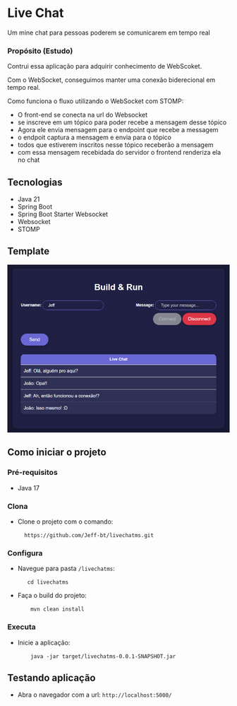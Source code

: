 # Live Chat
Um mine chat para pessoas poderem se comunicarem em tempo real

### Propósito (Estudo)
Contrui essa aplicação para adquirir conhecimento de WebScoket.

Com o WebSocket, conseguimos manter uma conexão biderecional em tempo real.

Como funciona o fluxo utilizando o WebSocket com STOMP:
 - O front-end se conecta na url do Websocket
 - se inscreve em um tópico para poder recebe a mensagem desse tópico
 - Agora ele envia mensagem para o endpoint que recebe a messagem
 - o endpoit captura a mensagem e envia para o tópico
 - todos que estiverem inscritos nesse tópico receberão a mensagem
 - com essa mensagem recebidada do servidor o frontend renderiza ela no chat

## Tecnologias
- Java 21
- Spring Boot
- Spring Boot Starter Websocket
- Websocket
- STOMP

## Template

![testes](https://github.com/Jeff-bt/livechatms/blob/main/weebSocket_layout.png)

## Como iniciar o projeto

### Pré-requisitos
  - Java 17

### Clona

- Clone o projeto com o comando:
  
  ```
    https://github.com/Jeff-bt/livechatms.git
  ```

### Configura

 - Navegue para pasta `/livechatms`:

   ```
      cd livechatms
   ```

- Faça o build do projeto:

  ```
      mvn clean install
  ```

### Executa

- Inicie a aplicação:

  ```
      java -jar target/livechatms-0.0.1-SNAPSHOT.jar
  ```

## Testando aplicação

- Abra o navegador com a url: `http://localhost:5000/`

